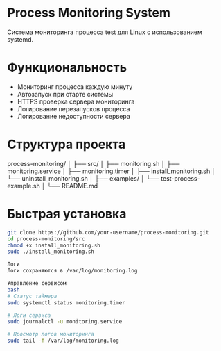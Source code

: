 # Process Monitoring System

Система мониторинга процесса test для Linux с использованием systemd.

# Функциональность

- Мониторинг процесса каждую минуту
- Автозапуск при старте системы  
- HTTPS проверка сервера мониторинга
- Логирование перезапусков процесса
- Логирование недоступности сервера

# Структура проекта
process-monitoring/
│
├── src/
│   ├── monitoring.sh
│   ├── monitoring.service
│   ├── monitoring.timer
│   ├── install_monitoring.sh
│   └── uninstall_monitoring.sh
│
├── examples/
│   └── test-process-example.sh
│
└── README.md

# Быстрая установка

```bash
git clone https://github.com/your-username/process-monitoring.git
cd process-monitoring/src
chmod +x install_monitoring.sh
sudo ./install_monitoring.sh

Логи
Логи сохраняются в /var/log/monitoring.log

Управление сервисом
bash
# Статус таймера
sudo systemctl status monitoring.timer

# Логи сервиса
sudo journalctl -u monitoring.service

# Просмотр логов мониторинга
sudo tail -f /var/log/monitoring.log
